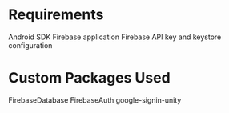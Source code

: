 # Requirements
Android SDK
Firebase application
Firebase API key and keystore configuration

# Custom Packages Used
FirebaseDatabase
FirebaseAuth
google-signin-unity